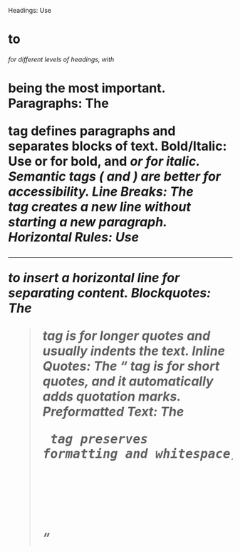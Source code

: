 Headings: Use <h1> to <h6> for different levels of headings, with <h1> being the most important.
Paragraphs: The <p> tag defines paragraphs and separates blocks of text.
Bold/Italic: Use <strong> or <b> for bold, and <em> or <i> for italic. Semantic tags (<strong> and <em>) are better for accessibility.
Line Breaks: The <br> tag creates a new line without starting a new paragraph.
Horizontal Rules: Use <hr> to insert a horizontal line for separating content.
Blockquotes: The <blockquote> tag is for longer quotes and usually indents the text.
Inline Quotes: The <q> tag is for short quotes, and it automatically adds quotation marks.
Preformatted Text: The <pre> tag preserves formatting and whitespace, often used for code
